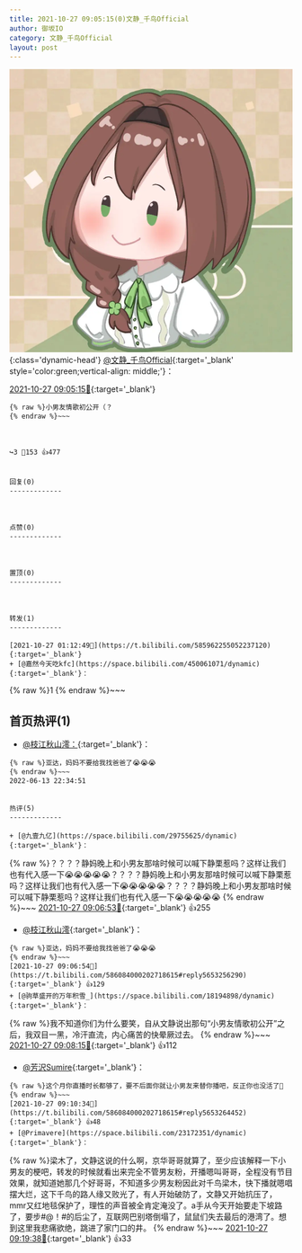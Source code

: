 ```yaml
---
title: 2021-10-27 09:05:15(0)文静_千鸟Official
author: 御坂IO
category: 文静_千鸟Official
layout: post
---
```


![img](/images/ac7482ed1b9a7f203dc68c0c4a77c488a27b108a.jpg){:class='dynamic-head'}
[@文静_千鸟Official](https://space.bilibili.com/667526012/dynamic){:target='_blank' style='color:green;vertical-align: middle;'}：

[2021-10-27 09:05:15🔗](https://t.bilibili.com/586084000202718615){:target='_blank'}

~~~
{% raw %}小男友情歌初公开（？
{% endraw %}~~~



↪️3 💬153 👍477


回复(0)
-------------



点赞(0)
-------------



置顶(0)
-------------



转发(1)
-------------

[2021-10-27 01:12:49🔗](https://t.bilibili.com/585962255052237120){:target='_blank'}
+ [@嘉然今天吃kfc](https://space.bilibili.com/450061071/dynamic){:target='_blank'}：
~~~
{% raw %}1
{% endraw %}~~~






首页热评(1)
-------------

+ [@枝江秋山澪：](https://space.bilibili.com/85295079/dynamic){:target='_blank'}：
~~~
{% raw %}亚达，妈妈不要给我找爸爸了😭😭😭
{% endraw %}~~~
2022-06-13 22:34:51


热评(5)
-------------

+ [@九壹九亿](https://space.bilibili.com/29755625/dynamic){:target='_blank'}：
~~~
{% raw %}？？？？静妈晚上和小男友那啥时候可以喊下静栗惹吗？这样让我们也有代入感一下😭😭😭😭😭？？？？静妈晚上和小男友那啥时候可以喊下静栗惹吗？这样让我们也有代入感一下😭😭😭😭😭？？？？静妈晚上和小男友那啥时候可以喊下静栗惹吗？这样让我们也有代入感一下😭😭😭😭😭
{% endraw %}~~~
[2021-10-27 09:06:53🔗](https://t.bilibili.com/586084000202718615#reply5653256267){:target='_blank'} 👍255
+ [@枝江秋山澪](https://space.bilibili.com/85295079/dynamic){:target='_blank'}：
~~~
{% raw %}亚达，妈妈不要给我找爸爸了😭😭😭
{% endraw %}~~~
[2021-10-27 09:06:54🔗](https://t.bilibili.com/586084000202718615#reply5653256290){:target='_blank'} 👍129
+ [@驹草盛开的万年积雪_](https://space.bilibili.com/18194898/dynamic){:target='_blank'}：
~~~
{% raw %}我不知道你们为什么要笑，自从文静说出那句“小男友情歌初公开”之后，我双目一黑，冷汗直流，内心痛苦的快晕厥过去。
{% endraw %}~~~
[2021-10-27 09:08:15🔗](https://t.bilibili.com/586084000202718615#reply5653265004){:target='_blank'} 👍112
+ [@芳沢Sumire](https://space.bilibili.com/29970580/dynamic){:target='_blank'}：
~~~
{% raw %}这个月你直播时长都够了，要不后面你就让小男友来替你播吧，反正你也没活了🤗
{% endraw %}~~~
[2021-10-27 09:10:34🔗](https://t.bilibili.com/586084000202718615#reply5653264452){:target='_blank'} 👍48
+ [@Primavere](https://space.bilibili.com/23172351/dynamic){:target='_blank'}：
~~~
{% raw %}梁木了，文静这说的什么啊，京华哥哥就算了，至少应该解释一下小男友的梗吧，转发的时候就看出来完全不管男友粉，开播嗯叫哥哥，全程没有节目效果，就知道她那几个好哥哥，不知道多少男友粉因此对千鸟梁木，快下播就嗯唱摆大烂，这下千鸟的路人缘又败光了，有人开始破防了，文静又开始抗压了，mmr又红地毯保护了，理性的声音被全肯定淹没了。a手从今天开始要走下坡路了，要步#@！#的后尘了，互联网巴别塔倒塌了，鼠鼠们失去最后的港湾了。想到这里我悲痛欲绝，跳进了家门口的井。
{% endraw %}~~~
[2021-10-27 09:19:38🔗](https://t.bilibili.com/586084000202718615#reply5653300003){:target='_blank'} 👍33



